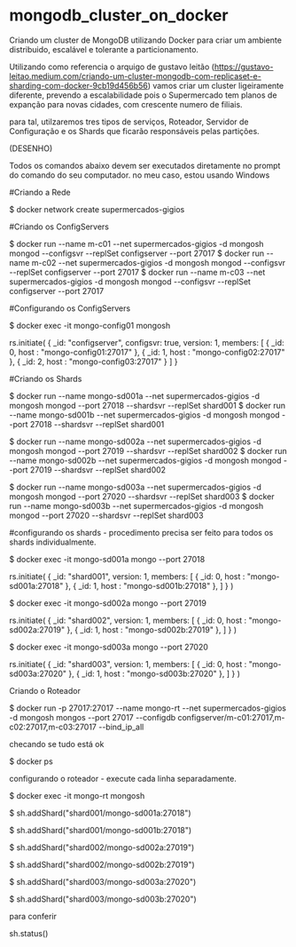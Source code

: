# mongodb_cluster_on_docker

Criando um cluster de MongoDB utilizando Docker para criar um ambiente distribuido, escalável e tolerante a particionamento.

Utilizando como referencia o arquigo de gustavo leitão (https://gustavo-leitao.medium.com/criando-um-cluster-mongodb-com-replicaset-e-sharding-com-docker-9cb19d456b56) vamos criar um cluster ligeiramente diferente, prevendo a escalabilidade pois o Supermercado tem planos de expanção para novas cidades, com crescente numero de filiais.


para tal, utilzaremos tres tipos de serviços, Roteador, Servidor de Configuração e os Shards que ficarão responsáveis pelas partições.

(DESENHO)



Todos os comandos abaixo devem ser executados diretamente no prompt do comando do seu computador. no meu caso, estou usando Windows

#Criando a Rede

$ docker network create supermercados-gigios


#Criando os ConfigServers

$ docker run --name m-c01 --net supermercados-gigios -d mongosh mongod --configsvr --replSet configserver --port 27017
$ docker run --name m-c02 --net supermercados-gigios -d mongosh mongod --configsvr --replSet configserver --port 27017
$ docker run --name m-c03 --net supermercados-gigios -d mongosh mongod --configsvr --replSet configserver --port 27017

#Configurando os ConfigServers

$ docker exec -it mongo-config01 mongosh

rs.initiate(
   {
      _id: "configserver",
      configsvr: true,
      version: 1,
      members: [
         { _id: 0, host : "mongo-config01:27017" },
         { _id: 1, host : "mongo-config02:27017" },
         { _id: 2, host : "mongo-config03:27017" }
      ]
   }


#Criando os Shards

$ docker run --name mongo-sd001a --net supermercados-gigios -d mongosh mongod --port 27018 --shardsvr --replSet shard001
$ docker run --name mongo-sd001b --net supermercados-gigios -d mongosh mongod --port 27018 --shardsvr --replSet shard001


$ docker run --name mongo-sd002a --net supermercados-gigios -d mongosh mongod --port 27019 --shardsvr --replSet shard002
$ docker run --name mongo-sd002b --net supermercados-gigios -d mongosh mongod --port 27019 --shardsvr --replSet shard002


$ docker run --name mongo-sd003a --net supermercados-gigios -d mongosh mongod --port 27020 --shardsvr --replSet shard003
$ docker run --name mongo-sd003b --net supermercados-gigios -d mongosh mongod --port 27020 --shardsvr --replSet shard003


#configurando os shards - procedimento precisa ser feito para todos os shards individualmente.

$ docker exec -it mongo-sd001a mongo --port 27018

rs.initiate(
   {
      _id: "shard001",
      version: 1,
      members: [
         { _id: 0, host : "mongo-sd001a:27018" },
         { _id: 1, host : "mongo-sd001b:27018" },
      ]
   }
)

$ docker exec -it mongo-sd002a mongo --port 27019

rs.initiate(
   {
      _id: "shard002",
      version: 1,
      members: [
         { _id: 0, host : "mongo-sd002a:27019" },
         { _id: 1, host : "mongo-sd002b:27019" },
      ]
   }
)

$ docker exec -it mongo-sd003a mongo --port 27020

rs.initiate(
   {
      _id: "shard003",
      version: 1,
      members: [
         { _id: 0, host : "mongo-sd003a:27020" },
         { _id: 1, host : "mongo-sd003b:27020" },
      ]
   }
)


Criando o Roteador

$ docker run -p 27017:27017 --name mongo-rt --net supermercados-gigios -d mongosh mongos --port 27017 --configdb configserver/m-c01:27017,m-c02:27017,m-c03:27017 --bind_ip_all



checando se tudo está ok

$ docker ps


configurando o roteador - execute cada linha separadamente.

$ docker exec -it mongo-rt mongosh

$ sh.addShard("shard001/mongo-sd001a:27018")

$ sh.addShard("shard001/mongo-sd001b:27018") 

$ sh.addShard("shard002/mongo-sd002a:27019")

$ sh.addShard("shard002/mongo-sd002b:27019") 

$ sh.addShard("shard003/mongo-sd003a:27020")

$ sh.addShard("shard003/mongo-sd003b:27020")


para conferir

sh.status()